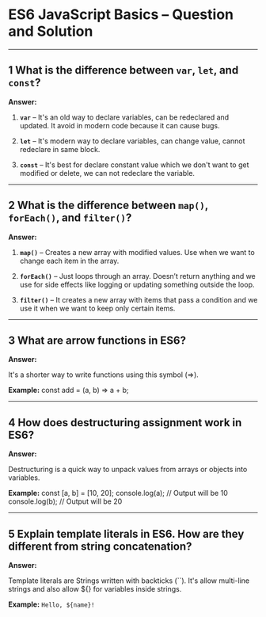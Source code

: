 # ES6 JavaScript Basics – Question and Solution
---

## 1️ What is the difference between `var`, `let`, and `const`?

**Answer:**

1. **`var`** – It's an old way to declare variables, can be redeclared and updated. It avoid in modern code because it can cause bugs.

2. **`let`** – It's modern way to declare variables, can change value, cannot redeclare in same block.

3. **`const`** – It's best for declare constant value which we don't want to get modified or delete, we can not redeclare the variable.

---

## 2️ What is the difference between `map()`, `forEach()`, and `filter()`?

**Answer:**

1. **`map()`** – Creates a new array with modified values. Use when we want to change each item in the array.

2. **`forEach()`** – Just loops through an array. Doesn’t return anything and we use for side effects like logging or updating something outside the loop.

3. **`filter()`** – It creates a new array with items that pass a condition and we use it when we want to keep only certain items.

---

## 3️ What are arrow functions in ES6?

**Answer:**

It's a shorter way to write functions using this symbol (=>).

**Example:**
const add = (a, b) => a + b;

---

## 4️ How does destructuring assignment work in ES6?

**Answer:**

 Destructuring is a quick way to unpack values from arrays or objects into variables.

**Example:**
const [a, b] = [10, 20];
console.log(a); // Output will be 10
console.log(b); // Output will be 20

---

## 5️ Explain template literals in ES6. How are they different from string concatenation?

**Answer:**

Template literals are Strings written with backticks (``). It's allow multi-line strings and also allow ${} for variables inside strings. 

**Example:**
`Hello, ${name}!`
